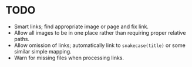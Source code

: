 # TODO

* Smart links; find appropriate image or page and fix link.
* Allow all images to be in one place rather than requiring proper relative
    paths.
* Allow omission of links; automatically link to `snakecase(title)` or some
    similar simple mapping.
* Warn for missing files when processing links.
